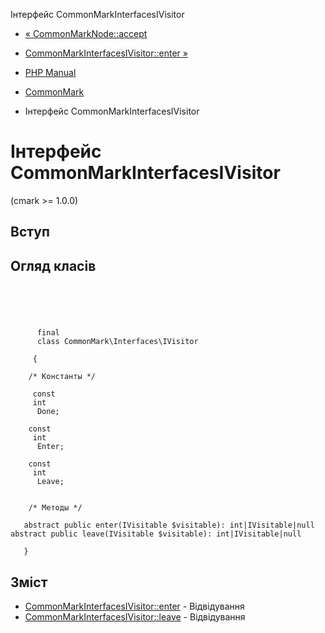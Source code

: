 Інтерфейс CommonMarkInterfacesIVisitor

-   [« CommonMarkNode::accept](commonmark-node.accept.html)
    
-   [CommonMarkInterfacesIVisitor::enter »](commonmark-interfaces-ivisitor.enter.html)
    
-   [PHP Manual](index.html)
    
-   [CommonMark](book.cmark.html)
    
-   Інтерфейс CommonMarkInterfacesIVisitor
    

# Інтерфейс CommonMarkInterfacesIVisitor

(cmark >= 1.0.0)

## Вступ

## Огляд класів

```classsynopsis


    
    
     
      final
      class CommonMark\Interfaces\IVisitor
     
     {
    
    /* Константы */
    
     const
     int
      Done;

    const
     int
      Enter;

    const
     int
      Leave;


    /* Методы */
    
   abstract public enter(IVisitable $visitable): int|IVisitable|null
abstract public leave(IVisitable $visitable): int|IVisitable|null

   }
```

## Зміст

-   [CommonMarkInterfacesIVisitor::enter](commonmark-interfaces-ivisitor.enter.html) - Відвідування
-   [CommonMarkInterfacesIVisitor::leave](commonmark-interfaces-ivisitor.leave.html) - Відвідування